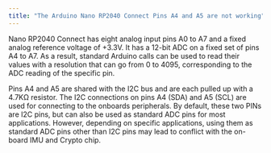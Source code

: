 ```yaml
---
title: "The Arduino Nano RP2040 Connect Pins A4 and A5 are not working"
---
```


Nano RP2040 Connect has eight analog input pins A0 to A7 and a fixed analog reference voltage of +3.3V. It has a 12-bit ADC on a fixed set of pins A4 to A7. As a result, standard Arduino calls can be used to read their values with a resolution that can go from 0 to 4095, corresponding to the ADC reading of the specific pin.

Pins A4 and A5 are shared with the I2C bus and are each pulled up with a 4.7KΩ resistor. The I2C connections on pins A4 (SDA) and A5 (SCL) are used for connecting to the onboards peripherals. By default, these two PINs are I2C pins, but can also be used as standard ADC pins for most applications. However, depending on specific applications, using them as standard ADC pins other than I2C pins may lead to conflict with the on-board IMU and Crypto chip.
